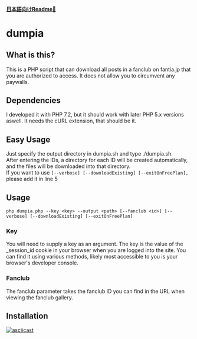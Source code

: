 #### [日本語向けReadme🗾](github.com/L4Ph/dumpia/blob/master/README.ja.md)  

# dumpia
## What is this?
This is a PHP script that can download all posts in a fanclub on fantia.jp that you are authorized to access.
It does not allow you to circumvent any paywalls.

## Dependencies
I developed it with PHP 7.2, but it should work with later PHP 5.x versions aswell.
It needs the cURL extension, that should be it.

## Easy Usage
Just specify the output directory in dumpia.sh and type ./dumpia.sh.  
After entering the IDs, a directory for each ID will be created automatically, and the files will be downloaded into that directory.  
If you want to use ```[--verbose] [--downloadExisting] [--exitOnFreePlan],``` please add it in line 5

## Usage
```php dumpia.php --key <key> --output <path> [--fanclub <id>] [--verbose] [--downloadExisting] [--exitOnFreePlan]```

### Key
You will need to supply a key as an argument.
The key is the value of the _session_id cookie in your browser when you are logged into the site.
You can find it using various methods, likely most accessible to you is your browser's developer console.

### Fanclub
The fanclub parameter takes the fanclub ID you can find in the URL when viewing the fanclub gallery.

## Installation
[![asciicast](https://asciinema.org/a/yM1E9Ia4U8mTioqVNG8gIEvB4.svg)](https://asciinema.org/a/yM1E9Ia4U8mTioqVNG8gIEvB4)
